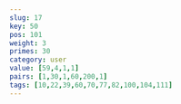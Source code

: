 ```yaml
---
slug: 17
key: 50
pos: 101
weight: 3
primes: 30
category: user
value: [59,4,1,1]
pairs: [1,30,1,60,200,1]
tags: [10,22,39,60,70,77,82,100,104,111]
---
```

